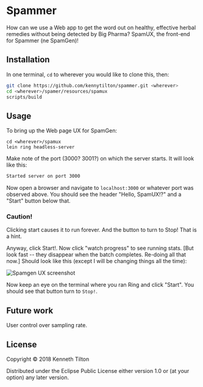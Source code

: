 # Spammer

How can we use a Web app to get the word out on healthy, effective herbal remedies without being detected by Big Pharma? SpamUX, the front-end for Spammer (ne SpamGen)!

## Installation

In one terminal, `cd` to wherever you would like to clone this, then:
````bash
git clone https://github.com/kennytilton/spammer.git <wherever>
cd <wherever>/spamer/resources/spamux
scripts/build
````
## Usage
To bring up the Web page UX for SpamGen:
````
cd <wherever>/spamux
lein ring headless-server
````
Make note of the port (3000? 3001?) on which the server starts. It will look like this:
````bash
Started server on port 3000
````
Now open a browser and navigate to `localhost:3000` or whatever port was observed above. You should see the header "Hello, SpamUX!?" and a "Start" button below that.
### Caution!
Clicking start causes it to run forever. And the button to turn to Stop! That is a hint.

Anyway, click Start!. Now click "watch progress" to see running stats. [But look fast -- they disappear when the batch completes. Re-doing all that now.] Should look like this (except I will be changing things all the time):

![Spamgen UX screenshot](https://github.com/kennytilton/spamux/blob/master/resources/images/sshot-1.png)

Now keep an eye on the terminal where you ran Ring and click "Start". You should see that button turn to `Stop!`.

## Future work
User control over sampling rate.

## License

Copyright © 2018 Kenneth Tilton

Distributed under the Eclipse Public License either version 1.0 or (at
your option) any later version.
